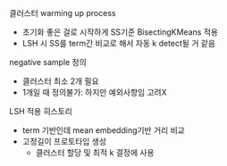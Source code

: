 클러스터 warming up process
- 초기화 좋은 걸로 시작하게 SS기준 BisectingKMeans 적용
- LSH 시 SS를 term간 비교로 해서 자동 k detect될 거 같음


negative sample 정의
- 클러스터 최소 2개 필요
- 1개일 때 정의불가: 하지만 예외사항임 고려X


LSH 적용 히스토리
- term 기반인데 mean embedding기반 거리 비교
- 고정길이 프로토타입 생성
  - 클러스터 할당 및 최적 k 결정에 사용

